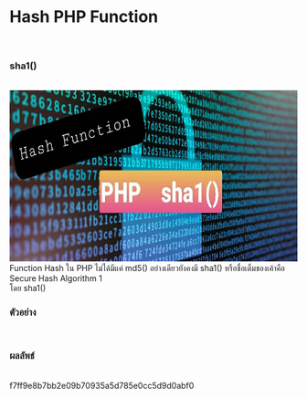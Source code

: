 <h1>Hash PHP Function</h1><br>
<h3>sha1()</h3><br>
<img src="sha1.jpg"  width="1069" height="300"><br>
Function Hash ใน PHP ไม่ได้มีแค่ md5() อย่างเดียวยังคงมี sha1() หรือชื่อเต็มของเค้าคือ Secure Hash Algorithm 1<br>
โดย sha1()

  <h3>ตัวอย่าง</h3><br>
    <?php
    $str = 'Hello';
    echo sha1($str,FALSE);
    ?>

<h3>ผลลัพธ์</h3><br>
f7ff9e8b7bb2e09b70935a5d785e0cc5d9d0abf0

